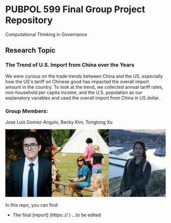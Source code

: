 # PUBPOL 599 Final Group Project Repository
Computational Thinking in Governance


## Research Topic
### The Trend of U.S. Import from China over the Years
We were curious on the trade trends between China and the US, especially how the US's tariff on Chinese good has impacted the overall import amount in the country. To look at the trend, we collected annual tariff rates, non-household per capita income, and the U.S. population as our explanatory variables and used the overall import from China in US dollar. 


### Group Members: 
Jose Luis Gomez-Angulo, Becky Kim, Tongtong Xu

<center>
<img src="https://github.com/brmkim/599GroupRepo/blob/master/Group%20members/599team.png", width="900"> 
 </center>

In this repo, you can find:
* The final [report] (https::// ) ...to be edited

